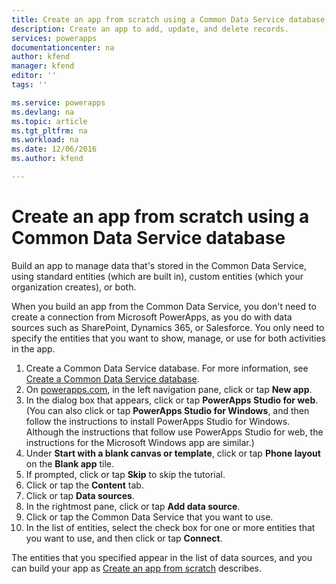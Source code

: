 ```yaml
---
title: Create an app from scratch using a Common Data Service database | Microsoft Docs
description: Create an app to add, update, and delete records.
services: powerapps
documentationcenter: na
author: kfend
manager: kfend
editor: ''
tags: ''

ms.service: powerapps
ms.devlang: na
ms.topic: article
ms.tgt_pltfrm: na
ms.workload: na
ms.date: 12/06/2016
ms.author: kfend

---
```

# Create an app from scratch using a Common Data Service database
Build an app to manage data that's stored in the Common Data Service, using standard entities (which are built in), custom entities (which your organization creates), or both.

When you build an app from the Common Data Service, you don't need to create a connection from Microsoft PowerApps, as you do with data sources such as SharePoint, Dynamics 365, or Salesforce. You only need to specify the entities that you want to show, manage, or use for both activities in the app.




1. Create a Common Data Service database. For more information, see [Create a Common Data Service database](../administrator/create-database.md).
2. On [powerapps.com](https://web.powerapps.com), in the left navigation pane, click or tap **New app**.
3. In the dialog box that appears, click or tap **PowerApps Studio for web**. (You can also click or tap **PowerApps Studio for Windows**, and then follow the instructions to install PowerApps Studio for Windows. Although the instructions that follow use PowerApps Studio for web, the instructions for the Microsoft Windows app are similar.)
4. Under **Start with a blank canvas or template**, click or tap **Phone layout** on the **Blank app** tile.
5. If prompted, click or tap **Skip** to skip the tutorial.
6. Click or tap the **Content** tab.
7. Click or tap **Data sources**.
8. In the rightmost pane, click or tap **Add data source**.
9. Click or tap the Common Data Service that you want to use.
10. In the list of entities, select the check box for one or more entities that you want to use, and then click or tap **Connect**.

The entities that you specified appear in the list of data sources, and you can build your app as [Create an app from scratch](get-started-create-from-blank.md) describes.

